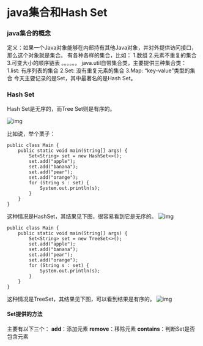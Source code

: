 # java集合和Hash Set

### java集合的概念



定义：如果一个Java对象能够在内部持有其他Java对象，并对外提供访问接口，那么这个对象就是集合。
有各种各样的集合，比如：
1.数组
2.元素不重复的集合
3.可变大小的顺序链表
。。。。。。
java.util自带集合类，主要提供三种集合类：
1.list: 有序列表的集合
2.Set: 没有重复元素的集合
3.Map: “key-value”类型的集合
今天主要记录的是Set，其中最著名的是Hash Set。

### Hash Set

Hash Set是无序的，而Tree Set则是有序的。

![img](https://gitee.com/Curryforthreeeeee30/HexoPicture/raw/master/img/hashSet.jpg)

比如说，举个栗子：

```
public class Main {
    public static void main(String[] args) {
        Set<String> set = new HashSet<>();
        set.add("apple");
        set.add("banana");
        set.add("pear");
        set.add("orange");
        for (String s : set) {
            System.out.println(s);
        }
    }
}
```

这种情况是HashSet，其结果见下图，很容易看到它是无序的。
![img](https://gitee.com/Curryforthreeeeee30/HexoPicture/raw/master/img/Hashset.png)

```
public class Main {
    public static void main(String[] args) {
        Set<String> set = new TreeSet<>();
        set.add("apple");
        set.add("banana");
        set.add("pear");
        set.add("orange");
        for (String s : set) {
            System.out.println(s);
        }
    }
}
```

这种情况是TreeSet，其结果见下图，可以看到结果是有序的。
![img](https://gitee.com/Curryforthreeeeee30/HexoPicture/raw/master/img/TreeSet.png)

#### Set提供的方法

主要有以下三个：
**add**：添加元素
**remove**：移除元素
**contains**：判断Set是否包含元素